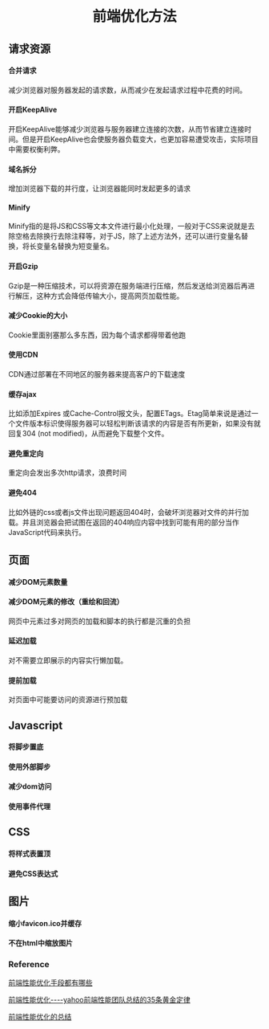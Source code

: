 <h1 align="center"> 前端优化方法 </h1>

请求资源
-

#### 合并请求

减少浏览器对服务器发起的请求数，从而减少在发起请求过程中花费的时间。

#### 开启KeepAlive

开启KeepAlive能够减少浏览器与服务器建立连接的次数，从而节省建立连接时间。但是开启KeepAlive也会使服务器负载变大，也更加容易遭受攻击，实际项目中需要权衡利弊。

#### 域名拆分

增加浏览器下载的并行度，让浏览器能同时发起更多的请求

#### Minify

Minify指的是将JS和CSS等文本文件进行最小化处理，一般对于CSS来说就是去除空格去除换行去除注释等，对于JS，除了上述方法外，还可以进行变量名替换，将长变量名替换为短变量名。

#### 开启Gzip

Gzip是一种压缩技术，可以将资源在服务端进行压缩，然后发送给浏览器后再进行解压，这种方式会降低传输大小，提高网页加载性能。

#### 减少Cookie的大小

Cookie里面别塞那么多东西，因为每个请求都得带着他跑

#### 使用CDN

CDN通过部署在不同地区的服务器来提高客户的下载速度

#### 缓存ajax

比如添加Expires 或Cache-Control报文头，配置ETags。Etag简单来说是通过一个文件版本标识使得服务器可以轻松判断该请求的内容是否有所更新，如果没有就回复304 (not modified)，从而避免下载整个文件。

#### 避免重定向

重定向会发出多次http请求，浪费时间

#### 避免404

比如外链的css或者js文件出现问题返回404时，会破坏浏览器对文件的并行加载。并且浏览器会把试图在返回的404响应内容中找到可能有用的部分当作JavaScript代码来执行。

页面
-

#### 减少DOM元素数量

#### 减少DOM元素的修改（重绘和回流）

网页中元素过多对网页的加载和脚本的执行都是沉重的负担

#### 延迟加载

对不需要立即展示的内容实行懒加载。

#### 提前加载

对页面中可能要访问的资源进行预加载

Javascript
-

#### 将脚步置底

#### 使用外部脚步

#### 减少dom访问

#### 使用事件代理

CSS
-

#### 将样式表置顶

#### 避免CSS表达式

图片
-

#### 缩小favicon.ico并缓存

#### 不在html中缩放图片



### Reference

<a href="https://www.zhihu.com/question/40505685">前端性能优化手段都有哪些</a>

<a href="http://www.cnblogs.com/lei2007/archive/2013/08/16/3262897.html">前端性能优化----yahoo前端性能团队总结的35条黄金定律</a>

<a href="http://blog.csdn.net/grandpang/article/details/51329289">前端性能优化的总结</a>






